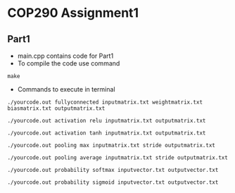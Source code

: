 # COP290 Assignment1 

## Part1

- main.cpp contains code for Part1
- To compile the code use command

```
make 
```

- Commands to execute in terminal 

```
./yourcode.out fullyconnected inputmatrix.txt weightmatrix.txt biasmatrix.txt outputmatrix.txt
```
```
./yourcode.out activation relu inputmatrix.txt outputmatrix.txt
```
```
./yourcode.out activation tanh inputmatrix.txt outputmatrix.txt
```
```
./yourcode.out pooling max inputmatrix.txt stride outputmatrix.txt
```
```
./yourcode.out pooling average inputmatrix.txt stride outputmatrix.txt
```
```
./yourcode.out probability softmax inputvector.txt outputvector.txt
```
```
./yourcode.out probability sigmoid inputvector.txt outputvector.txt
```
